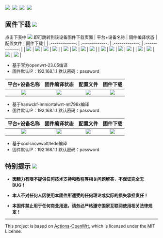 <img src="https://img.shields.io/github/downloads/Mibore99/OPENWRT-FIRMWARE/total.svg?style=for-the-badge&color=32C955"/>&nbsp;
<img src="https://img.shields.io/github/stars/Mibore99/OPENWRT-FIRMWARE.svg?style=for-the-badge&color=orange"/>&nbsp;
<img src="https://img.shields.io/github/forks/Mibore99/OPENWRT-FIRMWARE.svg?style=for-the-badge&color=ff69b4"/>&nbsp;
<img src="https://img.shields.io/github/license/Mibore99/OPENWRT-FIRMWARE.svg?style=for-the-badge&color=blueviolet"/>




## 固件下载 [![](https://img.shields.io/badge/-编译状态及下载链接-FFFFFF.svg)](#固件下载-)
点击下表中 [![](https://img.shields.io/badge/下载-链接-blueviolet.svg?style=flat&logo=hack-the-box)](https://github.com/Mibore99/OPENWRT-FIRMWARE/releases) 即可跳转到该设备固件下载页面
| 平台+设备名称 | 固件编译状态 | 配置文件 | 固件下载 |
| :-------------: | :-------------: | :-------------: | :-------------: |
| [![](https://img.shields.io/badge/OpenWrt-X86_64位-32C955.svg?logo=openwrt)](https://github.com/Mibore99/OPENWRT-FIRMWARE/blob/main/.github/workflows/x86.yml) | [![](https://github.com/Mibore99/OPENWRT-FIRMWARE/actions/workflows/x86.yml/badge.svg)](https://github.com/Mibore99/OPENWRT-FIRMWARE/actions/workflows/x86.yml) | [![](https://img.shields.io/badge/编译-配置-orange.svg?logo=apache-spark)](https://github.com/Mibore99/OPENWRT-FIRMWARE/blob/main/x86.config) | [![](https://img.shields.io/badge/下载-链接-blueviolet.svg?logo=hack-the-box)](https://github.com/Mibore99/OPENWRT-FIRMWARE/releases/tag/x86) |
| [![](https://img.shields.io/badge/OpenWrt-r2s-32C955.svg?logo=openwrt)](https://github.com/Mibore99/OPENWRT-FIRMWARE/blob/r2s/.github/workflows/r2s.yml) | [![](https://github.com/Mibore99/OPENWRT-FIRMWARE/actions/workflows/r2s.yml/badge.svg)](https://github.com/Mibore99/OPENWRT-FIRMWARE/actions/workflows/r2s.yml) | [![](https://img.shields.io/badge/编译-配置-orange.svg?logo=apache-spark)](https://github.com/Mibore99/OPENWRT-FIRMWARE/blob/r2s/r2s.config) | [![](https://img.shields.io/badge/下载-链接-blueviolet.svg?logo=hack-the-box)](https://github.com/Mibore99/OPENWRT-FIRMWARE/releases/tag/r2s) |
| [![](https://img.shields.io/badge/OpenWrt-AX6000-32C955.svg?logo=openwrt)](https://github.com/Mibore99/OPENWRT-FIRMWARE/blob/main/.github/workflows/redmi_ax6000_openwrt.yml) | [![](https://github.com/Mibore99/OPENWRT-FIRMWARE/actions/workflows/redmi_ax6000_openwrt.yml/badge.svg)](https://github.com/Mibore99/OPENWRT-FIRMWARE/actions/workflows/redmi_ax6000_openwrt.yml) | [![](https://img.shields.io/badge/编译-配置-orange.svg?logo=apache-spark)](https://github.com/Mibore99/OPENWRT-FIRMWARE/blob/main/redmi_ax6000_openwrt.config) | [![](https://img.shields.io/badge/下载-链接-blueviolet.svg?logo=hack-the-box)](https://github.com/Mibore99/OPENWRT-FIRMWARE/releases/tag/redmi_ax6000_openwrt) |
| [![](https://img.shields.io/badge/OpenWrt-AC2100-32C955.svg?logo=openwrt)](https://github.com/Mibore99/OPENWRT-FIRMWARE/blob/main/.github/workflows/ac2100.yml) | [![](https://github.com/Mibore99/OPENWRT-FIRMWARE/actions/workflows/ac2100.yml/badge.svg)](https://github.com/Mibore99/OPENWRT-FIRMWARE/actions/workflows/ac2100.yml) | [![](https://img.shields.io/badge/编译-配置-orange.svg?logo=apache-spark)](https://github.com/Mibore99/OPENWRT-FIRMWARE/blob/main/ac2100.config) | [![](https://img.shields.io/badge/下载-链接-blueviolet.svg?logo=hack-the-box)](https://github.com/Mibore99/OPENWRT-FIRMWARE/releases/tag/ac2100) |

- 基于官方openwrt-23.05编译
- 固件默认IP：192.168.1.1 默认密码：password




| 平台+设备名称 | 固件编译状态 | 配置文件 | 固件下载 |
| :-------------: | :-------------: | :-------------: | :-------------: |
| [![](https://img.shields.io/badge/OpenWrt-AX6000-32C955.svg?logo=openwrt)](https://github.com/Mibore99/OpenWrt_redmi_ax6000/blob/main/.github/workflows/Redmi-AX6000-hanwckf.yml) | [![](https://github.com/Mibore99/OpenWrt_redmi_ax6000/actions/workflows/Redmi-AX6000-hanwckf.yml/badge.svg)](https://github.com/Mibore99/OpenWrt_redmi_ax6000/actions/workflows/Redmi-AX6000-hanwckf.yml) | [![](https://img.shields.io/badge/编译-配置-orange.svg?logo=apache-spark)](https://github.com/Mibore99/OpenWrt_redmi_ax6000/blob/main/hanwckf/Redmi-AX6000/.config) | [![](https://img.shields.io/badge/下载-链接-blueviolet.svg?logo=hack-the-box)](https://github.com/Mibore99/OpenWrt_redmi_ax6000/releases/tag/Redmi-AX6000) |


- 基于hanwckf-immortalwrt-mt798x编译
- 固件默认IP：192.168.1.1 默认密码：password

| 平台+设备名称 | 固件编译状态 | 配置文件 | 固件下载 |
| :-------------: | :-------------: | :-------------: | :-------------: |
| [![](https://img.shields.io/badge/OpenWrt-AX6000-32C955.svg?logo=openwrt)](https://github.com/Mibore99/OPENWRT-FIRMWARE/blob/main/.github/workflows/redmi_ax6000.yml) | [![](https://github.com/Mibore99/OPENWRT-FIRMWARE/actions/workflows/redmi_ax6000.yml/badge.svg)](https://github.com/Mibore99/OPENWRT-FIRMWARE/actions/workflows/redmi_ax6000.yml) | [![](https://img.shields.io/badge/编译-配置-orange.svg?logo=apache-spark)](https://github.com/Mibore99/OPENWRT-FIRMWARE/blob/main/redmi_ax6000.config) | [![](https://img.shields.io/badge/下载-链接-blueviolet.svg?logo=hack-the-box)](https://github.com/Mibore99/OPENWRT-FIRMWARE/releases/tag/redmi_ax6000) |

- 基于coolsnowwolf/lede编译
- 固件默认IP：192.168.1.1 默认密码：password

## 特别提示 [![](https://img.shields.io/badge/-个人免责声明-FFFFFF.svg)](#特别提示-)

- **因精力有限不提供任何技术支持和教程等相关问题解答，不保证完全无 BUG！**

- **本人不对任何人因使用本固件所遭受的任何理论或实际的损失承担责任！**

- **本固件禁止用于任何商业用途，请务必严格遵守国家互联网使用相关法律规定！**








---
This project is based on [Actions-OpenWrt](https://github.com/P3TERX/Actions-OpenWrt), which is licensed under the MIT License.
